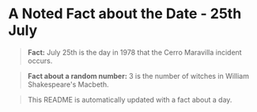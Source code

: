 
# A Noted Fact about the Date - 25th July

> **Fact:** July 25th is the day in 1978 that the Cerro Maravilla incident occurs.

> **Fact about a random number:** 3 is the number of witches in William Shakespeare's Macbeth.

> This README is automatically updated with a fact about a day.
